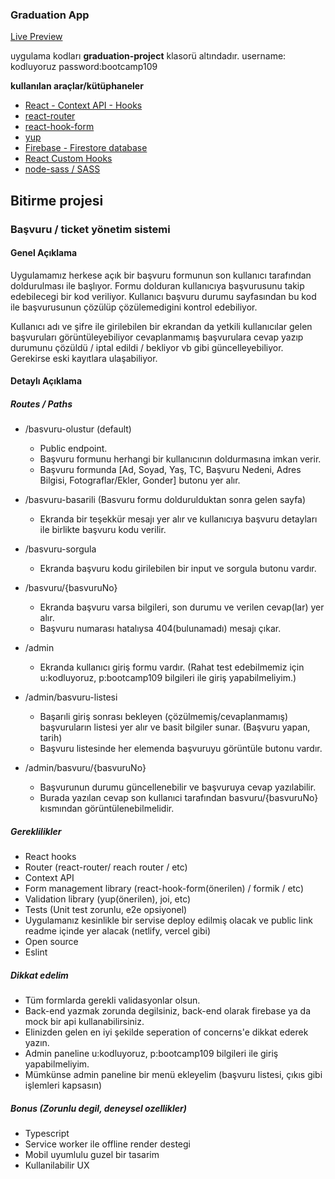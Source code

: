 ### Graduation App

[Live Preview](https://bootcamp-emreckmk-graduation-app.netlify.app/)

uygulama kodları **graduation-project** klasorü altındadır.
username: kodluyoruz
password:bootcamp109

**kullanılan araçlar/kütüphaneler**

- [React - Context API - Hooks](https://reactjs.org/)
- [react-router](https://reactrouter.com/)
- [react-hook-form](https://react-hook-form.com/)
- [yup](https://github.com/jquense/yup)
- [Firebase - Firestore database](https://firebase.google.com/)
- [React Custom Hooks](https://reactjs.org/)
- [node-sass / SASS](https://www.npmjs.com/package/node-sass)

## Bitirme projesi

### Başvuru / ticket yönetim sistemi

#### Genel Açıklama

Uygulamamız herkese açık bir başvuru formunun son kullanıcı tarafından doldurulması ile başlıyor.
Formu dolduran kullanıcıya başvurusunu takip edebilecegi bir kod veriliyor. Kullanıcı başvuru durumu sayfasından bu kod ile başvurusunun çözülüp çözülemedigini kontrol edebiliyor.

Kullanıcı adı ve şifre ile girilebilen bir ekrandan da yetkili kullanıcılar gelen başvuruları görüntüleyebiliyor cevaplanmamış başvurulara cevap yazıp durumunu çözüldü / iptal edildi / bekliyor vb gibi güncelleyebiliyor. Gerekirse eski kayıtlara ulaşabiliyor.

#### Detaylı Açıklama

##### Routes / Paths

- /basvuru-olustur (default)

  - Public endpoint.
  - Başvuru formunu herhangi bir kullanıcının doldurmasına imkan verir.
  - Başvuru formunda [Ad, Soyad, Yaş, TC, Başvuru Nedeni, Adres Bilgisi, Fotograflar/Ekler, Gonder] butonu yer alır.

- /basvuru-basarili (Basvuru formu doldurulduktan sonra gelen sayfa)

  - Ekranda bir teşekkür mesajı yer alır ve kullanıcıya başvuru detayları ile birlikte başvuru kodu verilir.

- /basvuru-sorgula

  - Ekranda başvuru kodu girilebilen bir input ve sorgula butonu vardır.

- /basvuru/{basvuruNo}

  - Ekranda başvuru varsa bilgileri, son durumu ve verilen cevap(lar) yer alır.
  - Başvuru numarası hatalıysa 404(bulunamadı) mesajı çıkar.

- /admin

  - Ekranda kullanıcı giriş formu vardır. (Rahat test edebilmemiz için u:kodluyoruz, p:bootcamp109 bilgileri ile giriş yapabilmeliyim.)

- /admin/basvuru-listesi

  - Başarıli giriş sonrası bekleyen (çözülmemiş/cevaplanmamış) başvuruların listesi yer alır ve basit bilgiler sunar. (Başvuru yapan, tarih)
  - Başvuru listesinde her elemenda başvuruyu görüntüle butonu vardır.

- /admin/basvuru/{basvuruNo}
  - Başvurunun durumu güncellenebilir ve başvuruya cevap yazılabilir.
  - Burada yazılan cevap son kullanıci tarafından basvuru/{basvuruNo} kısmından görüntülenebilmelidir.

##### Gereklilikler

- React hooks
- Router (react-router/ reach router / etc)
- Context API
- Form management library (react-hook-form(önerilen) / formik / etc)
- Validation library (yup(önerilen), joi, etc)
- Tests (Unit test zorunlu, e2e opsiyonel)
- Uygulamanız kesinlikle bir servise deploy edilmiş olacak ve public link readme içinde yer alacak (netlify, vercel gibi)
- Open source
- Eslint

##### Dikkat edelim

- Tüm formlarda gerekli validasyonlar olsun.
- Back-end yazmak zorunda degilsiniz, back-end olarak firebase ya da mock bir api kullanabilirsiniz.
- Elinizden gelen en iyi şekilde seperation of concerns'e dikkat ederek yazın.
- Admin paneline u:kodluyoruz, p:bootcamp109 bilgileri ile giriş yapabilmeliyim.
- Mümkünse admin paneline bir menü ekleyelim (başvuru listesi, çıkıs gibi işlemleri kapsasın)

##### Bonus (Zorunlu degil, deneysel ozellikler)

- Typescript
- Service worker ile offline render destegi
- Mobil uyumlulu guzel bir tasarim
- Kullanilabilir UX
